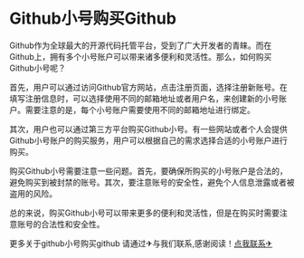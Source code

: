 # Github小号购买Github

Github作为全球最大的开源代码托管平台，受到了广大开发者的青睐。而在Github上，拥有多个小号账户可以带来诸多便利和灵活性。那么，如何购买Github小号呢？

首先，用户可以通过访问Github官方网站，点击注册页面，选择注册新账号。在填写注册信息时，可以选择使用不同的邮箱地址或者用户名，来创建新的小号账户。需要注意的是，每个小号账户需要使用不同的邮箱地址进行绑定。

其次，用户也可以通过第三方平台购买Github小号。有一些网站或者个人会提供Github小号账户的购买服务，用户可以根据自己的需求选择合适的小号账户进行购买。

购买Github小号需要注意一些问题。首先，要确保所购买的小号账户是合法的，避免购买到被封禁的账号。其次，要注意账号的安全性，避免个人信息泄露或者被盗用的风险。

总的来说，购买Github小号可以带来更多的便利和灵活性，但是在购买时需要注意账号的合法性和安全性。

更多关于github小号购买github 请通过✈与我们联系,感谢阅读！[点我联系✈](https://in.G208.com)